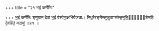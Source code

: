 +++
title = "२१ भद्रं कर्णेभिः"

+++
भ॒द्रं कर्णे॑भिः शृणुयाम देवा भ॒द्रं प॑श्येमा॒क्षभि॑र्यजत्राः। स्थि॒रैरङ्गै॑स्तुष्टु॒वाꣳस॑स्त॒नूभि॒र्व्य᳖शेमहि दे॒वहि॑तं॒ यदायुः॑ ॥२१ ॥